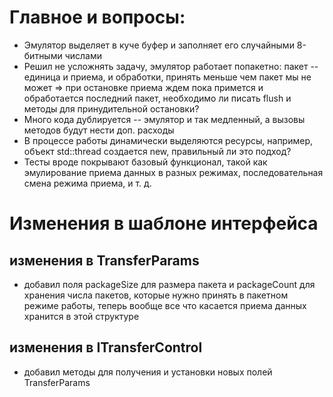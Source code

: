 # Главное и вопросы:
 * Эмулятор выделяет в куче буфер и заполняет его случайными 8-битными числами
 * Решил не усложнять задачу, эмулятор работает попакетно: пакет -- единица и приема, и обработки, принять меньше чем пакет мы не может => при остановке приема ждем пока примется и обработается последний пакет, необходимо ли писать flush и методы для принудительной остановки?
 * Много кода дублируется -- эмулятор и так медленный, а вызовы методов будут нести доп. расходы
 * В процессе работы динамически выделяются ресурсы, например, объект std::thread создается new, правильный ли это подход?
 * Тесты вроде покрывают базовый функционал, такой как эмулирование приема данных в разных режимах, последовательная смена режима приема, и т. д. 
# Изменения в шаблоне интерфейса
## изменения в TransferParams
* добавил поля packageSize для размера пакета и packageCount для хранения числа пакетов, которые нужно принять в пакетном режиме работы, теперь вообще все что касается приема данных хранится в этой структуре
## изменения в ITransferControl
* добавил методы для получения и установки новых полей TransferParams

